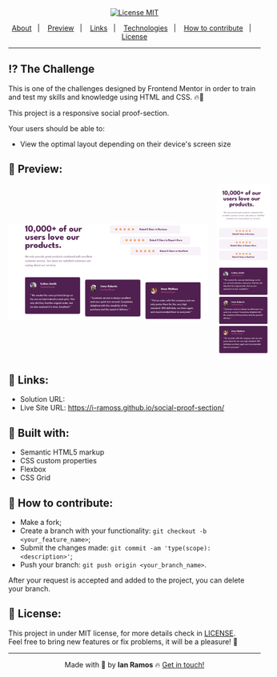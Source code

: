 <div align="center">
  <a href="https://opensource.org/licenses/MIT"><img alt="License MIT" src="https://img.shields.io/badge/license-MIT-brightgreen"></a>
</div>

<p align="center">
  <a href="#interrobang-the-challenge">About</a>&nbsp;&nbsp;&nbsp;|&nbsp;&nbsp;&nbsp;
  <a href="#confetti_ball-preview">Preview</a>&nbsp;&nbsp;&nbsp;|&nbsp;&nbsp;&nbsp;
  <a href="#paperclip-links">Links</a>&nbsp;&nbsp;&nbsp;|&nbsp;&nbsp;&nbsp;
  <a href="#rocket-built-with">Technologies</a>&nbsp;&nbsp;&nbsp;|&nbsp;&nbsp;&nbsp;
  <a href="#confetti_ball-how-to-contribute">How to contribute</a>&nbsp;&nbsp;&nbsp;|&nbsp;&nbsp;&nbsp;
  <a href="#key-license">License</a>
</p>

---

## :interrobang: The Challenge

This is one of the challenges designed by Frontend Mentor in order to train and test my skills and knowledge using HTML and CSS. 🔥🚀

This project is a responsive social proof-section.

Your users should be able to:

- View the optimal layout depending on their device's screen size

## :confetti_ball: Preview:

<div align="center" style="display: flex; align-items: center; gap: 16px; max-height: 600px">
  <img src=".github/screenshot.png" alt="Desktop car preview card" width="400px">
  <img src=".github/screenshot2.png" alt="Tablet car preview card" height="350px" >
</div>

## :paperclip: Links:

- Solution URL:
- Live Site URL: https://i-ramoss.github.io/social-proof-section/

## :rocket: Built with:

- Semantic HTML5 markup
- CSS custom properties
- Flexbox
- CSS Grid

## :confetti_ball: How to contribute:

- Make a fork;
- Create a branch with your functionality: `git checkout -b <your_feature_name>`;
- Submit the changes made: `git commit -am 'type(scope): <description>'`;
- Push your branch: `git push origin <your_branch_name>`.

After your request is accepted and added to the project, you can delete your branch.

## :key: License:

This project in under MIT license, for more details check in [LICENSE](https://github.com/i-ramoss/social-proof-section/blob/main/LICENSE). <br>
Feel free to bring new features or fix problems, it will be a pleasure! 💜

---

<div align='center'>
  Made with 💚  by <strong>Ian Ramos</strong> 🔥
  <a href='https://www.linkedin.com/in/ian-ramos/'>Get in touch!</a>
</div>
